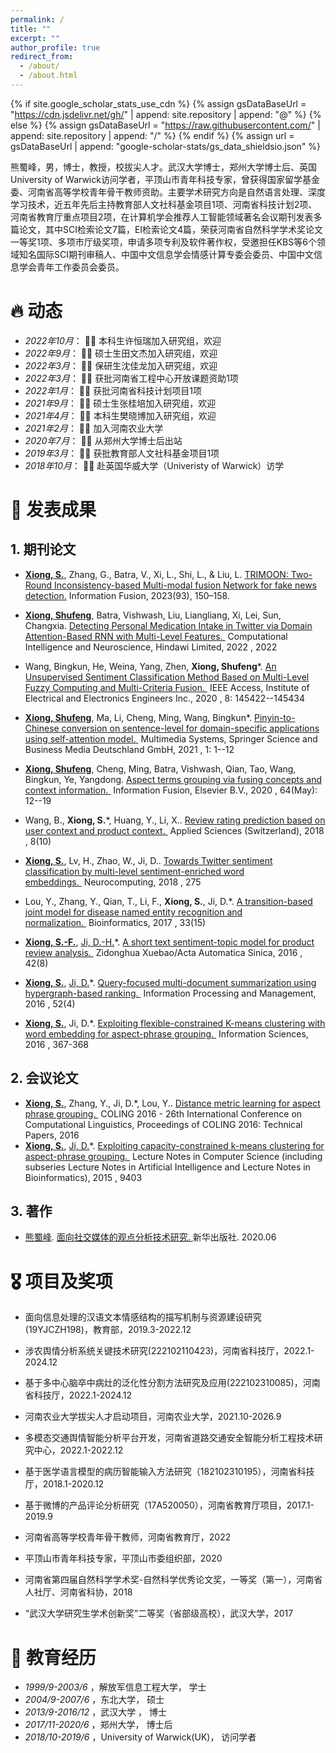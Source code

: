 ```yaml
---
permalink: /
title: ""
excerpt: ""
author_profile: true
redirect_from: 
  - /about/
  - /about.html
---
```


{% if site.google\_scholar\_stats\_use\_cdn %}
{% assign gsDataBaseUrl = "<https://cdn.jsdelivr.net/gh/>" | append: site.repository | append: "@" %}
{% else %}
{% assign gsDataBaseUrl = "<https://raw.githubusercontent.com/>" | append: site.repository | append: "/" %}
{% endif %}
{% assign url = gsDataBaseUrl | append: "google-scholar-stats/gs\_data\_shieldsio.json" %}

<span id="about-me"></span>

熊蜀峰，男，博士，教授，校拔尖人才。武汉大学博士，郑州大学博士后、英国University of Warwick访问学者，平顶山市青年科技专家，曾获得国家留学基金委、河南省高等学校青年骨干教师资助。主要学术研究方向是自然语言处理、深度学习技术，近五年先后主持教育部人文社科基金项目1项、河南省科技计划2项、河南省教育厅重点项目2项，在计算机学会推荐人工智能领域著名会议期刊发表多篇论文，其中SCI检索论文7篇，EI检索论文4篇，荣获河南省自然科学学术奖论文一等奖1项、多项市厅级奖项，申请多项专利及软件著作权，受邀担任KBS等6个领域知名国际SCI期刊审稿人、中国中文信息学会情感计算专委会委员、中国中文信息学会青年工作委员会委员。

<span id="news"></span>
# 🔥 动态

*   *2022年10月*： 🎉🎉 本科生许恒瑞加入研究组，欢迎
*   *2022年9月*： 🎉🎉 硕士生田文杰加入研究组，欢迎
*   *2022年3月*： 🎉🎉 保研生沈佳龙加入研究组，欢迎
*   *2022年3月*： 🎉🎉 获批河南省工程中心开放课题资助1项
*   *2022年1月*： 🎉🎉 获批河南省科技计划项目1项
*   *2021年9月*： 🎉🎉 硕士生张桂培加入研究组，欢迎
*   *2021年4月*： 🎉🎉 本科生樊晓博加入研究组，欢迎
*   *2021年2月*： 🎉🎉 加入河南农业大学
*   *2020年7月*： 🎉🎉 从郑州大学博士后出站
*   *2019年3月*： 🎉🎉 获批教育部人文社科基金项目1项
*   *2018年10月*： 🎉🎉 赴英国华威大学（Univeristy of Warwick）访学

<span id="publications"></span>
# 📝 发表成果

## 1.  期刊论文
*   [**Xiong, S.**](https://www.scholat.com/xiongsf "作者本人"), Zhang, G., Batra, V., Xi, L., Shi, L., & Liu, L. [TRIMOON: Two-Round Inconsistency-based Multi-modal fusion Network for fake news detection.]([https://www.scholat.com/portalPaperInfo.html?paperID=51848\&Entry=xiongsf](https://www.sciencedirect.com/science/article/pii/S1566253522002639) "论文信息浏览") Information Fusion, 2023(93), 150–158.

*   [**Xiong, Shufeng**](https://www.scholat.com/xiongsf "作者本人"), Batra, Vishwash, Liu, Liangliang, Xi, Lei, Sun, Changxia. [Detecting Personal Medication Intake in Twitter via Domain Attention-Based RNN with Multi-Level Features. ](https://www.scholat.com/portalPaperInfo.html?paperID=51848\&Entry=xiongsf "论文信息浏览") Computational Intelligence and Neuroscience, Hindawi Limited, 2022 , 2022
*   Wang, Bingkun, He, Weina, Yang, Zhen, **Xiong, Shufeng**\*. [An Unsupervised Sentiment Classification Method Based on Multi-Level Fuzzy Computing and Multi-Criteria Fusion. ](https://www.scholat.com/portalPaperInfo.html?paperID=51846\&Entry=xiongsf "论文信息浏览") IEEE Access, Institute of Electrical and Electronics Engineers Inc., 2020 , 8: 145422--145434
*   [**Xiong, Shufeng**](https://www.scholat.com/xiongsf "作者本人"), Ma, Li, Cheng, Ming, Wang, Bingkun\*. [Pinyin-to-Chinese conversion on sentence-level for domain-specific applications using self-attention model. ](https://www.scholat.com/portalPaperInfo.html?paperID=51847\&Entry=xiongsf "论文信息浏览") Multimedia Systems, Springer Science and Business Media Deutschland GmbH, 2021 , 1: 1--12
*   [**Xiong, Shufeng**](https://www.scholat.com/xiongsf "作者本人"), Cheng, Ming, Batra, Vishwash, Qian, Tao, Wang, Bingkun, Ye, Yangdong. [Aspect terms grouping via fusing concepts and context information. ](https://www.scholat.com/portalPaperInfo.html?paperID=51849\&Entry=xiongsf "论文信息浏览") Information Fusion, Elsevier B.V., 2020 , 64(May): 12--19
*   Wang, B., **Xiong, S.**\*, Huang, Y., Li, X.. [Review rating prediction based on user context and product context. ](https://www.scholat.com/portalPaperInfo.html?paperID=51844\&Entry=xiongsf "论文信息浏览") Applied Sciences (Switzerland), 2018 , 8(10)
*   [**Xiong, S.**](https://www.scholat.com/xiongsf "作者本人"), Lv, H., Zhao, W., Ji, D.. [Towards Twitter sentiment classification by multi-level sentiment-enriched word embeddings. ](https://www.scholat.com/portalPaperInfo.html?paperID=51845\&Entry=xiongsf "论文信息浏览") Neurocomputing, 2018 , 275
*   Lou, Y., Zhang, Y., Qian, T., Li, F., **Xiong, S.**, Ji, D.\*. [A transition-based joint model for disease named entity recognition and normalization. ](https://www.scholat.com/portalPaperInfo.html?paperID=51758\&Entry=xiongsf "论文信息浏览") Bioinformatics, 2017 , 33(15)
*   [**Xiong, S.-F.**](https://www.scholat.com/xiongsf "作者本人"), [Ji, D.-H.](https://www.scholat.com/search/papersearch.jsp?q=Ji,%20D.-H.\&fq=Paper\&isInsideSearch=1)\*. [A short text sentiment-topic model for product review analysis. ](https://www.scholat.com/portalPaperInfo.html?paperID=51756\&Entry=xiongsf "论文信息浏览") Zidonghua Xuebao/Acta Automatica Sinica, 2016 , 42(8)
*   [**Xiong, S.**](https://www.scholat.com/xiongsf "作者本人"), [Ji, D.](https://www.scholat.com/search/papersearch.jsp?q=Ji,%20D.\&fq=Paper\&isInsideSearch=1)\*. [Query-focused multi-document summarization using hypergraph-based ranking. ](https://www.scholat.com/portalPaperInfo.html?paperID=51754\&Entry=xiongsf "论文信息浏览") Information Processing and Management, 2016 , 52(4)
*   [**Xiong, S.**](https://www.scholat.com/xiongsf "作者本人"), Ji, D.\*. [Exploiting flexible-constrained K-means clustering with word embedding for aspect-phrase grouping. ](https://www.scholat.com/portalPaperInfo.html?paperID=51755\&Entry=xiongsf "论文信息浏览") Information Sciences, 2016 , 367-368

## 2.  会议论文

*   [**Xiong, S.**](https://www.scholat.com/xiongsf "作者本人"), Zhang, Y., Ji, D.\*, Lou, Y.. [Distance metric learning for aspect phrase grouping. ](https://www.scholat.com/portalPaperInfo.html?paperID=51757\&Entry=xiongsf "论文信息浏览") COLING 2016 - 26th International Conference on Computational Linguistics, Proceedings of COLING 2016: Technical Papers, 2016  
*   [**Xiong, S.**](https://www.scholat.com/xiongsf "作者本人"), [Ji, D.](https://www.scholat.com/search/papersearch.jsp?q=Ji,%20D.\&fq=Paper\&isInsideSearch=1)\*. [Exploiting capacity-constrained k-means clustering for aspect-phrase grouping. ](https://www.scholat.com/portalPaperInfo.html?paperID=51753\&Entry=xiongsf "论文信息浏览") Lecture Notes in Computer Science (including subseries Lecture Notes in Artificial Intelligence and Lecture Notes in Bioinformatics), 2015 , 9403

## 3.  著作

*   [熊蜀峰](https://www.scholat.com/xiongsf). [面向社交媒体的观点分析技术研究. ](https://www.scholat.com/portalPublicationInfo.html?publicationID=1947\&Entry=xiongsf "著作信息浏览")新华出版社. 2020.06

<span id="honnor"></span>
# 🎖 项目及奖项

*   面向信息处理的汉语文本情感结构的描写机制与资源建设研究(19YJCZH198)，教育部，2019.3-2022.12
*   涉农舆情分析系统关键技术研究(222102110423)，河南省科技厅，2022.1-2024.12
*   基于多中心脑卒中病灶的泛化性分割方法研究及应用(222102310085)，河南省科技厅，2022.1-2024.12
*   河南农业大学拔尖人才启动项目，河南农业大学，2021.10-2026.9
*   多模态交通舆情智能分析平台开发，河南省道路交通安全智能分析工程技术研究中心，2022.1-2022.12
*   基于医学语言模型的病历智能输入方法研究（182102310195），河南省科技厅，2018.1-2020.12
*   基于微博的产品评论分析研究（17A520050），河南省教育厅项目，2017.1-2019.9

*   河南省高等学校青年骨干教师，河南省教育厅，2022
*   平顶山市青年科技专家，平顶山市委组织部，2020
*   河南省第四届自然科学学术奖-自然科学优秀论文奖，一等奖（第一），河南省人社厅、河南省科协，2018
*   “武汉大学研究生学术创新奖”二等奖（省部级高校），武汉大学，2017

<span id="education"></span>
# 📖 教育经历

*   *1999/9-2003/6*      ，解放军信息工程大学，     学士 
*   *2004/9-2007/6*       ，东北大学，               硕士 
*   *2013/9-2016/12*     ，武汉大学 ，              博士 
*   *2017/11-2020/6*     ，郑州大学，               博士后
*   *2018/10-2019/6*     ，University of Warwick(UK)， 访问学者
